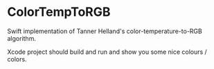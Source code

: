 # ColorTempToRGB
Swift implementation of Tanner Helland's color-temperature-to-RGB algorithm.

Xcode project should build and run and show you some nice colours / colors.
